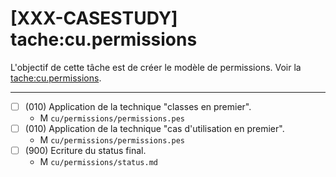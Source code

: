 [XXX-CASESTUDY] tache:cu.permissions
===========================================================

L'objectif de cette tâche est de créer le modèle de permissions.
 Voir la [tache:cu.permissions](https://modelscript.readthedocs.io/en/latest/tasks/cu/cu.permissions/index.html).

________

- [ ] (010) Application de la technique "classes en premier".
    - M ``cu/permissions/permissions.pes``
- [ ] (010) Application de la technique "cas d'utilisation en premier".
    - M ``cu/permissions/permissions.pes``
- [ ] (900) Ecriture du status final.
    - M ``cu/permissions/status.md``
